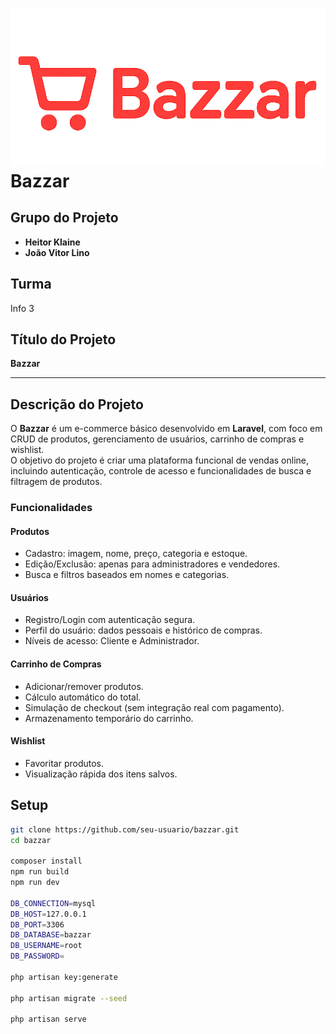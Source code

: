 # ![Bazzar Logo](public/images/logo.png) Bazzar

## Grupo do Projeto
- **Heitor Klaine**  
- **João Vitor Lino**  

## Turma
Info 3

## Título do Projeto
**Bazzar**

---

## Descrição do Projeto
O **Bazzar** é um e-commerce básico desenvolvido em **Laravel**, com foco em CRUD de produtos, gerenciamento de usuários, carrinho de compras e wishlist.  
O objetivo do projeto é criar uma plataforma funcional de vendas online, incluindo autenticação, controle de acesso e funcionalidades de busca e filtragem de produtos.

### Funcionalidades

#### Produtos
- Cadastro: imagem, nome, preço, categoria e estoque.
- Edição/Exclusão: apenas para administradores e vendedores.
- Busca e filtros baseados em nomes e categorias.

#### Usuários
- Registro/Login com autenticação segura.
- Perfil do usuário: dados pessoais e histórico de compras.
- Níveis de acesso: Cliente e Administrador.

#### Carrinho de Compras
- Adicionar/remover produtos.
- Cálculo automático do total.
- Simulação de checkout (sem integração real com pagamento).
- Armazenamento temporário do carrinho.

#### Wishlist
- Favoritar produtos.
- Visualização rápida dos itens salvos.

## Setup

```bash
git clone https://github.com/seu-usuario/bazzar.git
cd bazzar

composer install
npm run build
npm run dev

DB_CONNECTION=mysql
DB_HOST=127.0.0.1
DB_PORT=3306
DB_DATABASE=bazzar
DB_USERNAME=root
DB_PASSWORD=

php artisan key:generate

php artisan migrate --seed

php artisan serve
